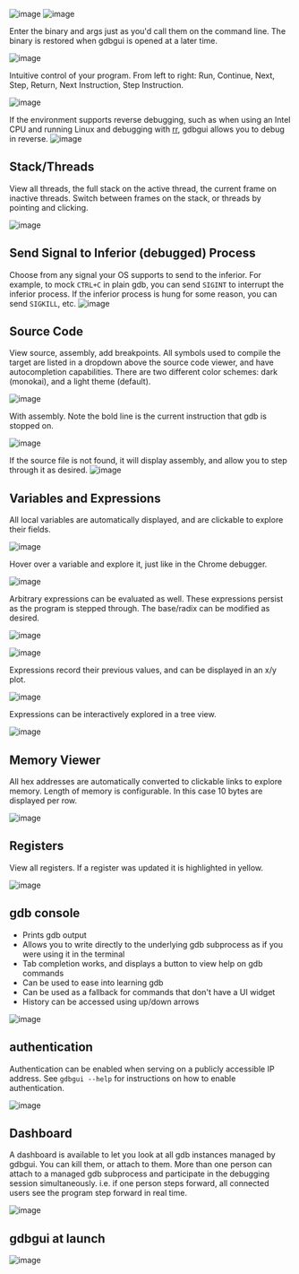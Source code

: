 ![image](https://github.com/cs01/gdbgui/raw/master/screenshots/gdbgui.png)
![image](https://github.com/cs01/gdbgui/raw/master/screenshots/gdbgui2.png)

Enter the binary and args just as you'd call them on the command line.
The binary is restored when gdbgui is opened at a later time.

![image](https://github.com/cs01/gdbgui/raw/master/screenshots/load_binary_and_args.png)

Intuitive control of your program. From left to right: Run, Continue,
Next, Step, Return, Next Instruction, Step Instruction.

![image](https://github.com/cs01/gdbgui/raw/master/screenshots/controls.png)

If the environment supports reverse debugging, such as when using an Intel CPU and running Linux and debugging with [rr](http://rr-project.org/), gdbgui allows you to debug in reverse.
![image](https://github.com/cs01/gdbgui/raw/master/screenshots/reverse_debugging.png)

## Stack/Threads

View all threads, the full stack on the active thread, the current frame
on inactive threads. Switch between frames on the stack, or threads by
pointing and clicking.

![image](https://github.com/cs01/gdbgui/raw/master/screenshots/stack_and_threads.png)

## Send Signal to Inferior (debugged) Process
Choose from any signal your OS supports to send to the inferior. For example, to mock `CTRL+C` in plain gdb, you can send `SIGINT` to interrupt the inferior process. If the inferior process is hung for some reason, you can send `SIGKILL`, etc.
![image](https://github.com/cs01/gdbgui/raw/master/screenshots/send_signal.png)


## Source Code
View source, assembly, add breakpoints. All symbols used to compile the
target are listed in a dropdown above the source code viewer, and have
autocompletion capabilities. There are two different color schemes: dark (monokai), and a light theme (default).

![image](https://github.com/cs01/gdbgui/raw/master/screenshots/source.png)

With assembly. Note the bold line is the current instruction that gdb is
stopped on.

![image](https://github.com/cs01/gdbgui/raw/master/screenshots/source_with_assembly.png)

If the source file is not found, it will display assembly, and allow you to step through it as desired.
![image](https://github.com/cs01/gdbgui/raw/master/screenshots/assembly.png)


## Variables and Expressions

All local variables are automatically displayed, and are clickable to
explore their fields.

![image](https://github.com/cs01/gdbgui/raw/master/screenshots/locals.png)

Hover over a variable and explore it, just like in the Chrome debugger.

![image](https://github.com/cs01/gdbgui/raw/master/screenshots/hover.png)

Arbitrary expressions can be evaluated as well. These expressions persist as the program is stepped through. The base/radix can be modified as desired.

![image](https://github.com/cs01/gdbgui/raw/master/screenshots/radix.gif)

![image](https://github.com/cs01/gdbgui/raw/master/screenshots/expressions.png)

Expressions record their previous values, and can be displayed in an x/y
plot.

![image](https://github.com/cs01/gdbgui/raw/master/screenshots/plots.png)

Expressions can be interactively explored in a tree view.

![image](https://github.com/cs01/gdbgui/raw/master/screenshots/tree_explorer.png)


## Memory Viewer

All hex addresses are automatically converted to clickable links to
explore memory. Length of memory is configurable. In this case 10 bytes
are displayed per row.

![image](https://github.com/cs01/gdbgui/raw/master/screenshots/memory.png)

## Registers

View all registers. If a register was updated it is highlighted in
yellow.

![image](https://github.com/cs01/gdbgui/raw/master/screenshots/registers.png)

## gdb console

* Prints gdb output
* Allows you to write directly to the underlying gdb subprocess as if you were using it in the terminal
* Tab completion works, and displays a button to view help on gdb commands
* Can be used to ease into learning gdb
* Can be used as a fallback for commands that don't have a UI widget
* History can be accessed using up/down arrows

![image](https://github.com/cs01/gdbgui/raw/master/screenshots/console.png)

## authentication
Authentication can be enabled when serving on a publicly accessible IP address. See `gdbgui --help` for instructions on how to enable authentication.

![image](https://github.com/cs01/gdbgui/raw/master/screenshots/authentication.png)


## Dashboard
A dashboard is available to let you look at all gdb instances managed by gdbgui. You can kill them, or attach to them. More than one person can attach to a managed gdb subprocess and participate in the debugging session simultaneously. i.e. if one person steps forward, all connected users see the program step forward in real time.

![image](https://github.com/cs01/gdbgui/raw/master/screenshots/dashboard.png)

## gdbgui at launch

![image](https://github.com/cs01/gdbgui/raw/master/screenshots/ready.png)
